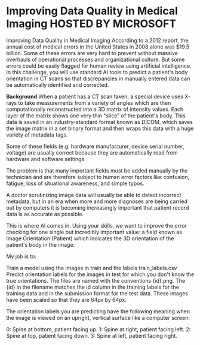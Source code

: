 <h1> Improving Data Quality in Medical Imaging 
HOSTED BY MICROSOFT</h1>


Improving Data Quality in Medical Imaging
According to a 2012 report, the annual cost of medical errors in the United States in 2008 alone was $19.5 billion.
Some of these errors are very hard to prevent without massive overhauls of operational processes and organizational culture. 
But some errors could be easily flagged for human review using artificial intelligence.
In this challenge, you will use standard AI tools to predict a patient's body orientation in CT scans so that discrepancies in manually entered data can be automatically identified and corrected.

<b>Background</b>
When a patient has a CT scan taken, a special device uses X-rays to take measurements from a variety of angles which are then computationally reconstructed into a 3D matrix of intensity values. Each layer of the matrix shows one very thin "slice" of the patient's body. This data is saved in an industry-standard format known as DICOM, which saves the image matrix in a set binary format and then wraps this data with a huge variety of metadata tags.

Some of these fields (e.g. hardware manufacturer, device serial number, voltage) are usually correct because they are automatically read from hardware and software settings

The problem is that many important fields must be added manually by the technician and are therefore subject to human error factors like confusion, fatigue, loss of situational awareness, and simple typos.

A doctor scrutinizing image data will usually be able to detect incorrect metadata, but in an era when more and more diagnoses are being carried out by computers it is becoming increasingly important that patient record data is as accurate as possible.

This is where AI comes in. Using your skills, we want to improve the error checking for one single but incredibly important value: a field known as Image Orientation (Patient) which indicates the 3D orientation of the patient's body in the image.


My job is to:

Train a model using the images in train and the labels train_labels.csv
Predict orientation labels for the images in test for which you don't know the true orientations.
The files are named with the conventions {id}.png. The {id} in the filename matches the id column in the training labels for the training data and in the submission format for the test data. These images have been scaled so that they are 64px by 64px.


The orientation labels you are predicting have the following meaning when the image is viewed on an upright, vertical surface like a computer screen:

0: Spine at bottom, patient facing up.
1: Spine at right, patient facing left.
2: Spine at top, patient facing down.
3: Spine at left, patient facing right.
